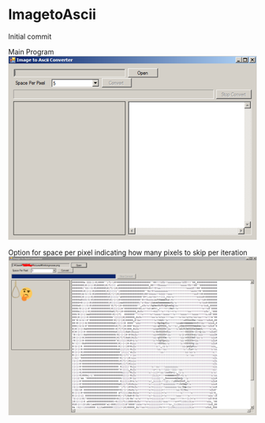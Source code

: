 # ImagetoAscii
Initial commit

Main Program
<br />
![alt text](https://github.com/Thestouges/ImagetoAscii/blob/master/ImagetoAscii/Sample/mainprog.PNG)

Option for space per pixel indicating how many pixels to skip per iteration
<br />
![alt text](https://github.com/Thestouges/ImagetoAscii/blob/master/ImagetoAscii/Sample/conv1.PNG)
